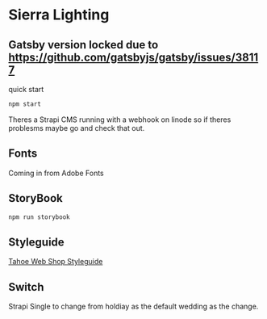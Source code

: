 # Sierra Lighting

## Gatsby version locked due to https://github.com/gatsbyjs/gatsby/issues/38117

quick start

```bash
npm start
```

Theres a Strapi CMS running with a webhook on linode so if theres problesms maybe go and check that out.

## Fonts

Coming in from Adobe Fonts

## StoryBook

```bash
npm run storybook
```

## Styleguide

[Tahoe Web Shop Styleguide](https://styleguidetahoewebshopmain.gatsbyjs.io/)

## Switch

Strapi Single to change from holdiay as the default wedding as the change.
